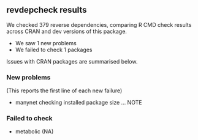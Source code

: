 ## revdepcheck results

We checked 379 reverse dependencies, comparing R CMD check results across CRAN and dev versions of this package.

 * We saw 1 new problems
 * We failed to check 1 packages

Issues with CRAN packages are summarised below.

### New problems
(This reports the first line of each new failure)

* manynet
  checking installed package size ... NOTE

### Failed to check

* metabolic (NA)
